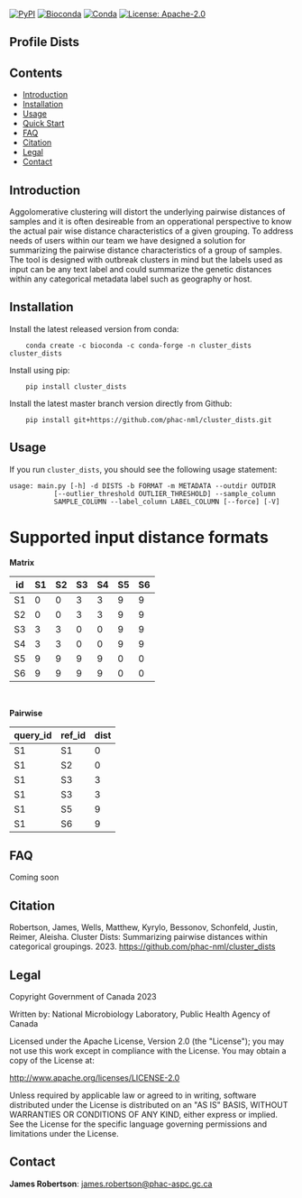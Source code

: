 [![PyPI](https://img.shields.io/badge/Install%20with-PyPI-blue)](https://pypi.org/project/cluster_dists/#description)
[![Bioconda](https://img.shields.io/badge/Install%20with-bioconda-green)](https://anaconda.org/bioconda/cluster_dists)
[![Conda](https://img.shields.io/conda/dn/bioconda/cluster_dists?color=green)](https://anaconda.org/bioconda/cluster_dists)
[![License: Apache-2.0](https://img.shields.io/github/license/phac-nml/cluster_dists)](https://www.apache.org/licenses/LICENSE-2.0)


## Profile Dists

## Contents

- [Introduction](#introduction)
- [Installation](#installation)
- [Usage](#usage)
- [Quick Start](#quick-start)
- [FAQ](#faq)
- [Citation](#citation)
- [Legal](#legal)
- [Contact](#contact)

## Introduction

Aggolomerative clustering will distort the underlying pairwise distances of samples and it is often desireable from an opperational perspective
to know the actual pair wise distance characteristics of a given grouping.
To address needs of users within our team we have designed a solution for summarizing the pairwise distance characteristics of a group of samples.
The tool is designed with outbreak clusters in mind but the labels used as input can be any text label and could summarize the genetic distances
within any categorical metadata label such as geography or host. 


## Installation

Install the latest released version from conda:

        conda create -c bioconda -c conda-forge -n cluster_dists cluster_dists

Install using pip:

        pip install cluster_dists

Install the latest master branch version directly from Github:

        pip install git+https://github.com/phac-nml/cluster_dists.git



## Usage
If you run ``cluster_dists``, you should see the following usage statement:

    usage: main.py [-h] -d DISTS -b FORMAT -m METADATA --outdir OUTDIR
               [--outlier_threshold OUTLIER_THRESHOLD] --sample_column
               SAMPLE_COLUMN --label_column LABEL_COLUMN [--force] [-V]
 


Supported input distance formats
=====
**Matrix**

|  id  |  S1  |  S2  |  S3  |  S4 |  S5 |  S6  | 
| ----------- | ----------- |----------- | ----------- | ----------- |----------- | ----------- | 
|  S1  |	0  |  0  |  3  |  3  |  9  |  9  |
|  S2  |	0  |  0  |  3  |  3  |  9  |  9  | 
|  S3  |	3  |  3  |  0  |  0  |  9  |  9  | 
|  S4  |	3  |  3  |  0  |  0  |  9  |  9  | 
|  S5  |	9  |  9  |  9  |  9  |  0  |  0  | 
|  S6  |	9  |  9 |  9  |  9  |  0  |  0 |  

<br>

**Pairwise**

|  query_id  |  ref_id  |  dist  | 
| ----------- | ----------- |----------- | 
|  S1  |	S1  |  0  | 
|  S1  |	S2  |  0  | 
|  S1  |	S3  |  3  | 
|  S1  |	S3  |  3  | 
|  S1  |	S5  |  9  |  
|  S1  |	S6  |  9 |  






## FAQ

Coming soon

## Citation

Robertson, James, Wells, Matthew, Kyrylo, Bessonov, Schonfeld, Justin, Reimer, Aleisha. Cluster Dists: Summarizing pairwise distances within categorical groupings. 2023. https://github.com/phac-nml/cluster_dists

## Legal

Copyright Government of Canada 2023

Written by: National Microbiology Laboratory, Public Health Agency of Canada

Licensed under the Apache License, Version 2.0 (the "License"); you may not use
this work except in compliance with the License. You may obtain a copy of the
License at:

http://www.apache.org/licenses/LICENSE-2.0

Unless required by applicable law or agreed to in writing, software distributed
under the License is distributed on an "AS IS" BASIS, WITHOUT WARRANTIES OR
CONDITIONS OF ANY KIND, either express or implied. See the License for the
specific language governing permissions and limitations under the License.


## Contact

**James Robertson**: james.robertson@phac-aspc.gc.ca
